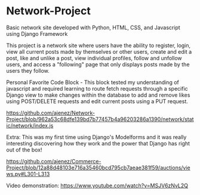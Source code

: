 # Network-Project

Basic network site developed with Python, HTML, CSS, and Javascript using Django Framework

This project is a network site where users have the ability to register, login, view all current posts made by themselves or other users, create and edit a post, like and unlike a post, view individual profiles, follow and unfollow users, and access a "following" page that only displays posts made by the users they follow.

Personal Favorite Code Block - This block tested my understanding of javascript and required learning to route fetch requests through a specific Django view to make changes within the database to add and remove likes using POST/DELETE requests and edit current posts using a PUT request.

https://github.com/ajenez/Network-Project/blob/962a53c68dfe139bd7b77457b4a96203286a1390/network/static/network/index.js

Extra: This was my first time using Django's Modelforms and it was really interesting discovering how they work and the power that Django has right out of the box!

https://github.com/ajenez/Commerce-Project/blob/12a88d48103e716a35460bcd795cb7aeae381f59/auctions/views.py#L301-L313

Video demonstration: https://www.youtube.com/watch?v=MSJV6zNvL2Q
